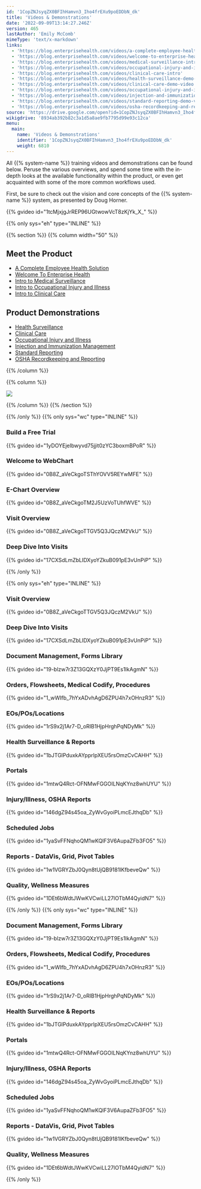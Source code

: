 ```yaml
---
id: '1CopZNJsyqZX0BFIhHamvn3_Iho4frEXu9poEDDbN_dk'
title: 'Videos & Demonstrations'
date: '2022-09-09T13:14:27.246Z'
version: 465
lastAuthor: 'Emily McComb'
mimeType: 'text/x-markdown'
links:
  - 'https://blog.enterprisehealth.com/videos/a-complete-employee-health-solution'
  - 'https://blog.enterprisehealth.com/videos/welcome-to-enterprise-health'
  - 'https://blog.enterprisehealth.com/videos/medical-surveillance-intro'
  - 'https://blog.enterprisehealth.com/videos/occupational-injury-and-illness-intro'
  - 'https://blog.enterprisehealth.com/videos/clinical-care-intro'
  - 'https://blog.enterprisehealth.com/videos/health-surveillance-demo-video'
  - 'https://blog.enterprisehealth.com/videos/clinical-care-demo-video'
  - 'https://blog.enterprisehealth.com/videos/occupational-injury-and-illness-demo-video'
  - 'https://blog.enterprisehealth.com/videos/injection-and-immunization-management-demo-video'
  - 'https://blog.enterprisehealth.com/videos/standard-reporting-demo-video'
  - 'https://blog.enterprisehealth.com/videos/osha-recordkeeping-and-reporting-demo-video'
source: 'https://drive.google.com/open?id=1CopZNJsyqZX0BFIhHamvn3_Iho4frEXu9poEDDbN_dk'
wikigdrive: '8934ab392b82c3a1d5a8ae9fb7795d99e93c12ca'
menu:
  main:
    name: 'Videos & Demonstrations'
    identifier: '1CopZNJsyqZX0BFIhHamvn3_Iho4frEXu9poEDDbN_dk'
    weight: 6810
---
```

All {{% system-name %}} training videos and demonstrations can be found below. Peruse the various overviews, and spend some time with the in-depth looks at the available functionality within the product, or even get acquainted with some of the more common workflows used. 

First, be sure to check out the vision and core concepts of the {{% system-name %}} system, as presented by Doug Horner.

{{% gvideo  id="1tcMjxjgJrREP96UGtwowVcT8zKjYk_X_" %}}

{{% only sys="eh" type="INLINE" %}}

{{% section %}}
{{% column width="50" %}}
  
## Meet the Product  

* [A Complete Employee Health Solution](https://blog.enterprisehealth.com/videos/a-complete-employee-health-solution)
* [Welcome To Enterprise Health](https://blog.enterprisehealth.com/videos/welcome-to-enterprise-health)
* [Intro to Medical Surveillance](https://blog.enterprisehealth.com/videos/medical-surveillance-intro)
* [Intro to Occupational Injury and Illness](https://blog.enterprisehealth.com/videos/occupational-injury-and-illness-intro)
* [Intro to Clinical Care](https://blog.enterprisehealth.com/videos/clinical-care-intro)
  
## Product Demonstrations  

* [Health Surveillance](https://blog.enterprisehealth.com/videos/health-surveillance-demo-video)
* [Clinical Care](https://blog.enterprisehealth.com/videos/clinical-care-demo-video)
* [Occupational Injury and Illness](https://blog.enterprisehealth.com/videos/occupational-injury-and-illness-demo-video)
* [Injection and Immunization Management](https://blog.enterprisehealth.com/videos/injection-and-immunization-management-demo-video)
* [Standard Reporting](https://blog.enterprisehealth.com/videos/standard-reporting-demo-video)
* [OSHA Recordkeeping and Reporting](https://blog.enterprisehealth.com/videos/osha-recordkeeping-and-reporting-demo-video)

{{% /column %}}

{{% column %}}

  
![](../videos-and-demonstrations.assets/10000201000001BD0000013317972096890C0126.png)  

{{% /column %}}
{{% /section %}}

{{% /only %}}
{{% only sys="wc" type="INLINE" %}}
  
### Build a Free Trial  

{{% gvideo  id="1yDOYEjeIbwyvd75jjit0zYC3boxmBPoR" %}}


  
### Welcome to WebChart  

{{% gvideo  id="0B8Z_aVeCkgoTSThYOVV5REYwMFE" %}}

  
### E-Chart Overview  

{{% gvideo  id="0B8Z_aVeCkgoTM2J5UzVoTUhfWVE" %}}

  
### Visit Overview  

{{% gvideo  id="0B8Z_aVeCkgoTTGV5Q3JQczM2VkU" %}}

  
### Deep Dive Into Visits  

{{% gvideo  id="17CXSdLmZbLIDXyoYZkuB091pE3vUnPiP" %}}


{{% /only %}}




{{% only sys="eh" type="INLINE" %}}
  
### Visit Overview  

{{% gvideo  id="0B8Z_aVeCkgoTTGV5Q3JQczM2VkU" %}}
  
### Deep Dive Into Visits  

{{% gvideo  id="17CXSdLmZbLIDXyoYZkuB091pE3vUnPiP" %}}

  
### Document Management, Forms Library  

{{% gvideo  id="19-blzw7r3Z13GQXzY0JjPT9Es1IkAgmN" %}}

  
### Orders, Flowsheets, Medical Codify, Procedures  

{{% gvideo  id="1_wWIfb_7hYxADvhAgD6ZPU4h7xOHnzR3" %}}

  
### EOs/POs/Locations  

{{% gvideo  id="1rS9x2j1Ar7-D_oRIB1HjpHrghPqNDyMk" %}}

  
### Health Surveillance & Reports  

{{% gvideo  id="1bJTGlPduxkAYpprlpXEU5rsOmzCvCAHH" %}}

  
### Portals  

{{% gvideo  id="1mtwQ4Rct-OFNMwFGGOILNqKYnz8whUYU" %}}

  
### Injury/Illness, OSHA Reports  

{{% gvideo  id="146dgZ94s45oa_ZyWvGyoiPLmcEJthqDb" %}}

  
### Scheduled Jobs  

{{% gvideo  id="1yaSvFFNqhoQM1wKQlF3V6AupaZFb3FO5" %}}

  
### Reports - DataVis, Grid, Pivot Tables  

{{% gvideo  id="1w1VGRYZbJ0Qyn8tUjQB9181lKfbeveQw" %}}

  
### Quality, Wellness Measures  

{{% gvideo  id="1DEt6bWdtJWwKVCwiLL27lOTbM4QyidN7" %}}

{{% /only %}}
{{% only sys="wc" type="INLINE" %}}

  
### Document Management, Forms Library  

{{% gvideo  id="19-blzw7r3Z13GQXzY0JjPT9Es1IkAgmN" %}}

  
### Orders, Flowsheets, Medical Codify, Procedures  

{{% gvideo  id="1_wWIfb_7hYxADvhAgD6ZPU4h7xOHnzR3" %}}

  
### EOs/POs/Locations  

{{% gvideo  id="1rS9x2j1Ar7-D_oRIB1HjpHrghPqNDyMk" %}}

  
### Health Surveillance & Reports  

{{% gvideo  id="1bJTGlPduxkAYpprlpXEU5rsOmzCvCAHH" %}}

  
### Portals  

{{% gvideo  id="1mtwQ4Rct-OFNMwFGGOILNqKYnz8whUYU" %}}

  
### Injury/Illness, OSHA Reports  

{{% gvideo  id="146dgZ94s45oa_ZyWvGyoiPLmcEJthqDb" %}}

  
### Scheduled Jobs  

{{% gvideo  id="1yaSvFFNqhoQM1wKQlF3V6AupaZFb3FO5" %}}

  
### Reports - DataVis, Grid, Pivot Tables  

{{% gvideo  id="1w1VGRYZbJ0Qyn8tUjQB9181lKfbeveQw" %}}

  
### Quality, Wellness Measures  

{{% gvideo  id="1DEt6bWdtJWwKVCwiLL27lOTbM4QyidN7" %}}

{{% /only %}}

